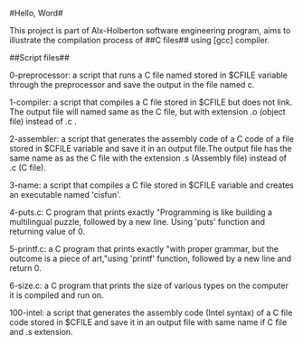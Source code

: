 #Hello, Word#

This project is part of Alx-Holberton software engineering program, aims to illustrate the compilation process of ##C files## using [gcc] compiler.

##Script files##


0-preprocessor: a script that runs a C file named stored in $CFILE variable through the preprocessor and save the output in the file named c. 

1-compiler: a script that compiles a C file stored in $CFILE but does not link. The output file will named same as the C file, but with extension .o (object file) instead of .c .

2-assembler: a script that generates the assembly code of a C code of a file stored in $CFILE variable and save it in an output file.The output file has the same name as as the C file with the extension .s (Assembly file) instead of .c (C file).

3-name: a script that compiles a C file stored in $CFILE variable and creates an executable named 'cisfun'.

4-puts.c: C program that prints exactly "Programming is like building a multilingual puzzle, followed by a new line. Using 'puts' function and returning value of 0.

5-printf.c: a C program that prints exactly "with proper grammar, but the outcome is a piece of art,"using 'printf' function, followed by a new line and return 0.

6-size.c: a C program that prints the size of various types on the computer it is compiled and run on.

100-intel: a script that generates the assembly code (Intel syntax) of a C file code stored in $CFILE and save it in an output file with same name if C file and .s extension.
